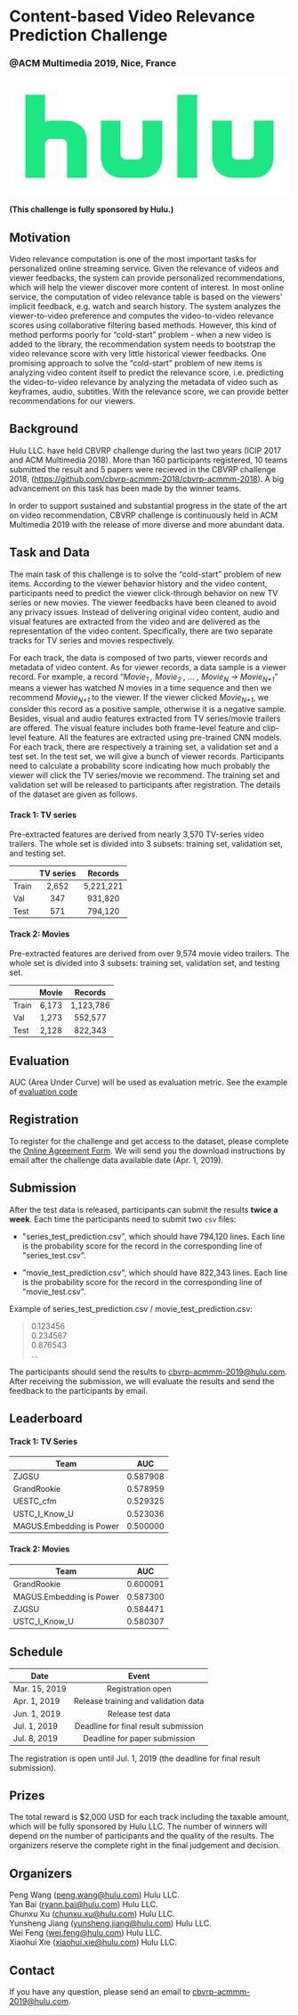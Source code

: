 # Content-based Video Relevance Prediction Challenge
### @ACM Multimedia 2019, Nice, France
![](hulu_logo.png)

**(This challenge is fully sponsored by Hulu.)**

## Motivation

Video relevance computation is one of the most important tasks for personalized online streaming service. Given the relevance of videos and viewer feedbacks, the system can provide personalized recommendations, which will help the viewer discover more content of interest. In most online service, the computation of video relevance table is based on the viewers' implicit feedback, e.g. watch and search history. The system analyzes the viewer-to-video preference and computes the video-to-video relevance scores using collaborative filtering based methods. However, this kind of method performs poorly for “cold-start” problem - when a new video is added to the library, the recommendation system needs to bootstrap the video relevance score with very little historical viewer feedbacks. One promising approach to solve the “cold-start” problem of new items is analyzing video content itself to predict the relevance score, i.e. predicting the video-to-video relevance by analyzing the metadata of video such as keyframes, audio, subtitles. With the relevance score, we can provide better recommendations for our viewers. 

## Background

Hulu LLC. have held CBVRP challenge during the last two years (ICIP 2017 and ACM Multimedia 2018). More than 160 participants registered, 10 teams submitted the result and 5 papers were recieved in the CBVRP challenge 2018, (https://github.com/cbvrp-acmmm-2018/cbvrp-acmmm-2018). A big advancement on this task has been made by the winner teams.

In order to support sustained and substantial progress in the state of the art on video recommendation, CBVRP challenge is continuously held in ACM Multimedia 2019 with the release of more diverse and more abundant data.  

## Task and Data

The main task of this challenge is to solve the “cold-start” problem of new items. According to the viewer behavior history and the video content, participants need to predict the viewer click-through behavior on new TV series or new movies. The viewer feedbacks have been cleaned to avoid any privacy issues. Instead of delivering original video content, audio and visual features are extracted from the video and are delivered as the representation of the video content. Specifically, there are two separate tracks for TV series and movies respectively.

For each track, the data is composed of two parts, viewer records and metadata of video content. As for viewer records, a data sample is a viewer record. For example, a record “*Movie<sub>1</sub> , Movie<sub>2</sub> , ... , Movie<sub>N</sub>  ->  Movie<sub>N+1</sub>*” means a viewer has watched *N* movies in a time sequence and then we recommend *Movie<sub>N+1</sub>* to the viewer. If the viewer clicked *Movie<sub>N+1</sub>*, we consider this record as a positive sample, otherwise it is a negative sample. Besides, visual and audio features extracted from TV series/movie trailers are offered. The visual feature includes both frame-level feature and clip-level feature. All the features are extracted using pre-trained CNN models. For each track, there are respectively a training set, a validation set and a test set. In the test set, we will give a bunch of viewer records. Participants need to calculate a probability score indicating how much probably the viewer will click the TV series/movie we recommend. The training set and validation set will be released to participants after registration. The details of the dataset are given as follows.

#### Track 1: TV series

Pre-extracted features are derived from nearly 3,570 TV-series video trailers. The whole set is divided into 3 subsets: training set, validation set, and testing set.

|           |  TV series |   Records   |
| --------- |:---------: |:-----------:|
|   Train   |   2,652    |  5,221,221  |
|   Val     |    347     |   931,820   |
|   Test    |    571     |   794,120   |


#### Track 2: Movies

Pre-extracted features are derived from over 9,574 movie video trailers. The whole set is divided into 3 subsets: training set, validation set, and testing set.

|           |   Movie   |   Records   |
| --------- |:---------:|:-----------:|
|   Train   |   6,173   |  1,123,786  |
|   Val     |   1,273   |   552,577   |
|   Test    |   2,128   |   822,343   |


## Evaluation

AUC (Area Under Curve) will be used as evaluation metric. See the example of [evaluation code](./evaluation_code.py)

## Registration

To register for the challenge and get access to the dataset, please complete the [Online Agreement Form](https://freeonlinesurveys.com/s/DjOillyA). We will send you the download instructions by email after the challenge data available date (Apr. 1, 2019).

## Submission

After the test data is released, participants can submit the results **twice a week**. Each time the participants need to submit two `csv` files:

- "series_test_prediction.csv", which should have 794,120 lines. Each line is the probability score for the record in the corresponding line of "series_test.csv". 

- "movie_test_prediction.csv", which should have 822,343 lines. Each line is the probability score for the record in the corresponding line of "movie_test.csv".

Example of series_test_prediction.csv / movie_test_prediction.csv: 
  > 0.123456  
  > 0.234567  
  > 0.876543  
  > ...

The participants should send the results to cbvrp-acmmm-2019@hulu.com. After receiving the submission, we will evaluate the results and send the feedback to the participants by email.

## Leaderboard

#### Track 1: TV Series

| Team      | AUC       |
| --------- |:---------:|
| ZJGSU | 0.587908 |
| GrandRookie | 0.578959 |
| UESTC_cfm | 0.529325 |
| USTC_I_Know_U | 0.523036 |
| MAGUS.Embedding is Power | 0.500000 |

#### Track 2: Movies

| Team      | AUC       |
| --------- |:---------:|
| GrandRookie | 0.600091 |
| MAGUS.Embedding is Power | 0.587300 |
| ZJGSU | 0.584471 |
| USTC_I_Know_U | 0.580307 |

## Schedule

|        Date       |                  Event                  |
| ----------------- |:---------------------------------------:|
|   Mar. 15, 2019   | Registration open                       |
|   Apr. 1, 2019    | Release training and validation data    | 
|   Jun. 1, 2019    | Release test data                       |
|   Jul. 1, 2019    | Deadline for final result submission    |
|   Jul. 8, 2019    | Deadline for paper submission           |

The registration is open until Jul. 1, 2019 (the deadline for final result submission).

## Prizes

The total reward is $2,000 USD for each track including the taxable amount, which will be fully sponsored by Hulu LLC. The number of winners will depend on the number of participants and the quality of the results. The organizers reserve the complete right in the final judgement and decision.

## Organizers

Peng Wang (peng.wang@hulu.com) Hulu LLC.\
Yan Bai (ryann.bai@hulu.com) Hulu LLC.\
Chunxu Xu (chunxu.xu@hulu.com) Hulu LLC.\
Yunsheng Jiang (yunsheng.jiang@hulu.com) Hulu LLC.\
Wei Feng (wei.feng@hulu.com) Hulu LLC.\
Xiaohui Xie (xiaohui.xie@hulu.com) Hulu LLC.

## Contact

If you have any question, please send an email to cbvrp-acmmm-2019@hulu.com.
